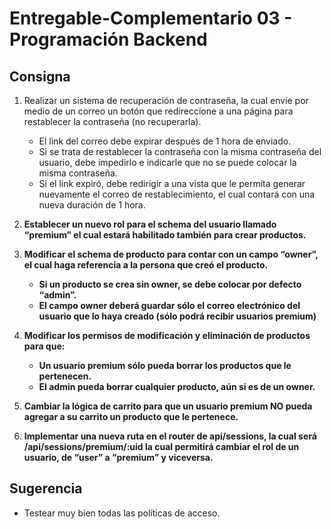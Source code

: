 # Entregable-Complementario 03 - Programación Backend

## Consigna

1. Realizar un sistema de recuperación de contraseña, la cual envíe por medio de un correo un botón que redireccione a una página para restablecer la contraseña (no recuperarla).

   -  El link del correo debe expirar después de 1 hora de enviado.
   -  Si se trata de restablecer la contraseña con la misma contraseña del usuario, debe impedirlo e indicarle que no se puede colocar la misma contraseña.
   -  Si el link expiró, debe redirigir a una vista que le permita generar nuevamente el correo de restablecimiento, el cual contará con una nueva duración de 1 hora.

2. **Establecer un nuevo rol para el schema del usuario llamado “premium” el cual estará habilitado también para crear productos.**

3. **Modificar el schema de producto para contar con un campo “owner”, el cual haga referencia a la persona que creó el producto.**

   -  **Si un producto se crea sin owner, se debe colocar por defecto “admin”.**
   -  **El campo owner deberá guardar sólo el correo electrónico del usuario que lo haya creado (sólo podrá recibir usuarios premium)**

4. **Modificar los permisos de modificación y eliminación de productos para que:**

   -  **Un usuario premium sólo pueda borrar los productos que le pertenecen.**
   -  **El admin pueda borrar cualquier producto, aún si es de un owner.**

5. **Cambiar la lógica de carrito para que un usuario premium NO pueda agregar a su carrito un producto que le pertenece.**

6. **Implementar una nueva ruta en el router de api/sessions, la cual será /api/sessions/premium/:uid la cual permitirá cambiar el rol de un usuario, de “user” a “premium” y viceversa.**

## Sugerencia

-  Testear muy bien todas las políticas de acceso.
